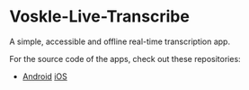 # Voskle-Live-Transcribe
A simple, accessible and offline real-time transcription app.

For the source code of the apps, check out these repositories:

- [Android](https://github.com/Almost-Senseless-Tech/Voskle-Live-Transcribe-Android/)
  [iOS](https://github.com/Almost-Senseless-Tech/Voskle-Live-Transcribe-iOS/)
